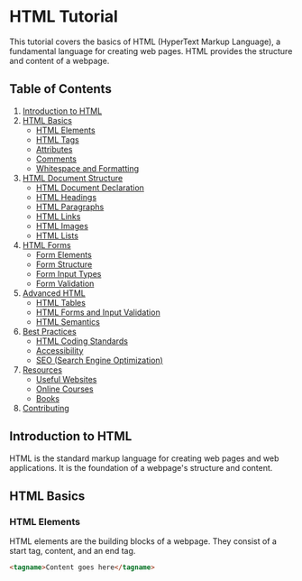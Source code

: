 # HTML Tutorial

This tutorial covers the basics of HTML (HyperText Markup Language), a fundamental language for creating web pages. HTML provides the structure and content of a webpage.

## Table of Contents
1. [Introduction to HTML](#introduction-to-html)
2. [HTML Basics](#html-basics)
   - [HTML Elements](#html-elements)
   - [HTML Tags](#html-tags)
   - [Attributes](#attributes)
   - [Comments](#comments)
   - [Whitespace and Formatting](#whitespace-and-formatting)
3. [HTML Document Structure](#html-document-structure)
   - [HTML Document Declaration](#html-document-declaration)
   - [HTML Headings](#html-headings)
   - [HTML Paragraphs](#html-paragraphs)
   - [HTML Links](#html-links)
   - [HTML Images](#html-images)
   - [HTML Lists](#html-lists)
4. [HTML Forms](#html-forms)
   - [Form Elements](#form-elements)
   - [Form Structure](#form-structure)
   - [Form Input Types](#form-input-types)
   - [Form Validation](#form-validation)
5. [Advanced HTML](#advanced-html)
   - [HTML Tables](#html-tables)
   - [HTML Forms and Input Validation](#html-forms-and-input-validation)
   - [HTML Semantics](#html-semantics)
6. [Best Practices](#best-practices)
   - [HTML Coding Standards](#html-coding-standards)
   - [Accessibility](#accessibility)
   - [SEO (Search Engine Optimization)](#seo-search-engine-optimization)
7. [Resources](#resources)
   - [Useful Websites](#useful-websites)
   - [Online Courses](#online-courses)
   - [Books](#books)
8. [Contributing](#contributing)

## Introduction to HTML

HTML is the standard markup language for creating web pages and web applications. It is the foundation of a webpage's structure and content.

## HTML Basics

### HTML Elements

HTML elements are the building blocks of a webpage. They consist of a start tag, content, and an end tag.

```html
<tagname>Content goes here</tagname>
